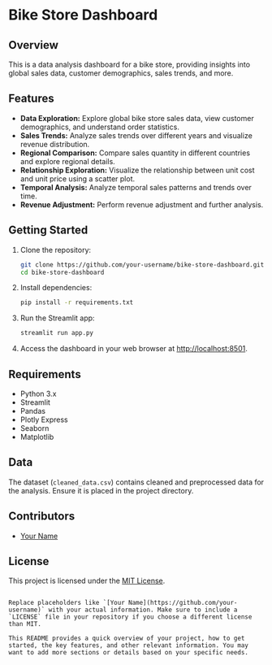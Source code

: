 
# Bike Store Dashboard

## Overview
This is a data analysis dashboard for a bike store, providing insights into global sales data, customer demographics, sales trends, and more.

## Features
- **Data Exploration:** Explore global bike store sales data, view customer demographics, and understand order statistics.
- **Sales Trends:** Analyze sales trends over different years and visualize revenue distribution.
- **Regional Comparison:** Compare sales quantity in different countries and explore regional details.
- **Relationship Exploration:** Visualize the relationship between unit cost and unit price using a scatter plot.
- **Temporal Analysis:** Analyze temporal sales patterns and trends over time.
- **Revenue Adjustment:** Perform revenue adjustment and further analysis.

## Getting Started
1. Clone the repository:
   ```bash
   git clone https://github.com/your-username/bike-store-dashboard.git
   cd bike-store-dashboard
   ```

2. Install dependencies:
   ```bash
   pip install -r requirements.txt
   ```

3. Run the Streamlit app:
   ```bash
   streamlit run app.py
   ```

4. Access the dashboard in your web browser at [http://localhost:8501](http://localhost:8501).

## Requirements
- Python 3.x
- Streamlit
- Pandas
- Plotly Express
- Seaborn
- Matplotlib

## Data
The dataset (`cleaned_data.csv`) contains cleaned and preprocessed data for the analysis. Ensure it is placed in the project directory.

## Contributors
- [Your Name](https://github.com/your-username)

## License
This project is licensed under the [MIT License](LICENSE).
```

Replace placeholders like `[Your Name](https://github.com/your-username)` with your actual information. Make sure to include a `LICENSE` file in your repository if you choose a different license than MIT.

This README provides a quick overview of your project, how to get started, the key features, and other relevant information. You may want to add more sections or details based on your specific needs.
